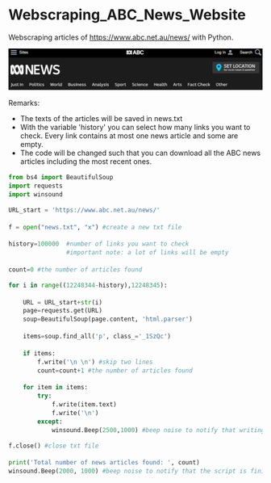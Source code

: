 # Webscraping_ABC_News_Website
Webscraping articles of https://www.abc.net.au/news/ with Python.

![Banner abc news](https://github.com/RoelTim/Webscraping_ABC_News_Website/blob/master/ABC_news_banner.PNG)

Remarks:
- The texts of the articles will be saved in news.txt
- With the variable 'history' you can select how many links you want to check. Every link contains at most one news article and some are empty.
- The code will be changed such that you can download all the ABC news articles including the most recent ones.

```python
from bs4 import BeautifulSoup
import requests
import winsound
```
```python
URL_start = 'https://www.abc.net.au/news/'

f = open("news.txt", "x") #create a new txt file

history=100000  #number of links you want to check
                #important note: a lot of links will be empty 

count=0 #the number of articles found
```

```python
for i in range((12248344-history),12248345):
    
    URL = URL_start+str(i) 
    page=requests.get(URL)
    soup=BeautifulSoup(page.content, 'html.parser')
    
    items=soup.find_all('p', class_='_1SzQc')
    
    if items:
        f.write('\n \n') #skip two lines
        count=count+1 #the number of articles found
    
    for item in items:
        try:
            f.write(item.text)
            f.write('\n')
        except:
            winsound.Beep(2500,1000) #beep noise to notify that writing went wrong
```
```python
f.close() #close txt file
  
print('Total number of news articles found: ', count)
winsound.Beep(2000, 1000) #beep noise to notify that the script is finished      
```
